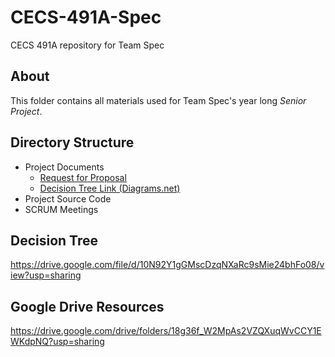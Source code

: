 # CECS-491A-Spec

CECS 491A repository for Team Spec

## About

This folder contains all materials used for Team Spec's year long _Senior Project_.

## Directory Structure

- Project Documents
  - [Request for Proposal](https://github.com/MNRainDrop/CECS-491A-Spec/blob/main/Project%20Documents/Car%20Companion%20-%20RFP%20-%20v0.0.pdf)
  - [Decision Tree Link (Diagrams.net)](https://drive.google.com/file/d/1qH5I4Sm5JDuJOpPDQxUqxbGtccP_Dl03/view)
- Project Source Code
- SCRUM Meetings

## Decision Tree
https://drive.google.com/file/d/10N92Y1gGMscDzqNXaRc9sMie24bhFo08/view?usp=sharing

## Google Drive Resources
https://drive.google.com/drive/folders/18g36f_W2MpAs2VZQXuqWvCCY1EWKdpNQ?usp=sharing
